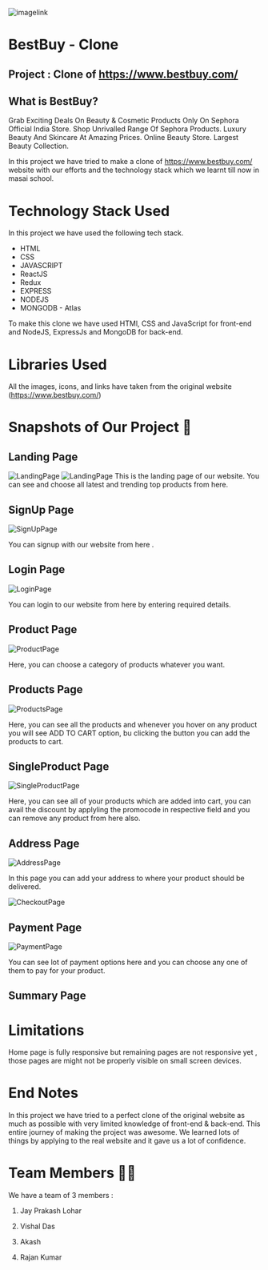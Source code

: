 ![imagelink](static/images/tech_hub.png)

# BestBuy - Clone

## Project : Clone of https://www.bestbuy.com/

## What is BestBuy?

Grab Exciting Deals On Beauty & Cosmetic Products Only On Sephora Official India Store. Shop Unrivalled Range Of Sephora Products. Luxury Beauty And Skincare At Amazing Prices. Online Beauty Store. Largest Beauty Collection.

In this project we have tried to make a clone of https://www.bestbuy.com/ website with our efforts and the technology stack which we learnt till now in masai school.

# Technology Stack Used

In this project we have used the following tech stack.

- HTML
- CSS
- JAVASCRIPT
- ReactJS
- Redux
- EXPRESS
- NODEJS
- MONGODB - Atlas

To make this clone we have used HTMl, CSS and JavaScript for front-end and NodeJS, ExpressJs and MongoDB for back-end.

# Libraries Used

All the images, icons, and links have taken from the original website (https://www.bestbuy.com/)

# Snapshots of Our Project 📸

## Landing Page

![LandingPage](static/images/LandingPage.png)
![LandingPage](static/images/home1.png)
This is the landing page of our website. You can see and choose all latest and trending top products from here.

## SignUp Page

![SignUpPage](static/images/SignupPage.png)

You can signup with our website from here .

## Login Page

![LoginPage](static/images/LoginPage.png)

You can login to our website from here by entering required details.

## Product Page

![ProductPage](static/images/ProductPage1.png)

Here, you can choose a category of products whatever you want.

## Products Page

![ProductsPage](static/images/ProductPage.png)

Here, you can see all the products and whenever you hover on any product you will see ADD TO CART option, bu clicking the button you can add the products to cart.

## SingleProduct Page

![SingleProductPage](static/images/SingleProductPage.png)

Here, you can see all of your products which are added into cart, you can avail the discount by applyling the promocode in respective field and you can remove any product from here also.

## Address Page

![AddressPage](static/images/AddressPage.png)

In this page you can add your address to where your product should be delivered.

![CheckoutPage](static/images/CheckoutPage.png)

## Payment Page

![PaymentPage](static/images/PaymentPage.png)

You can see lot of payment options here and you can choose any one of them to pay for your product.

## Summary Page

# Limitations

Home page is fully responsive but remaining pages are not responsive yet , those pages are might not be properly visible on small screen devices.

# End Notes

In this project we have tried to a perfect clone of the original website as much as possible with very limited knowledge of front-end & back-end.
This entire journey of making the project was awesome. We learned lots of things by applying to the real website and it gave us a lot of confidence.

# Team Members 🤝🏻

We have a team of 3 members :

1. Jay Prakash Lohar

2. Vishal Das

3. Akash

4. Rajan Kumar
